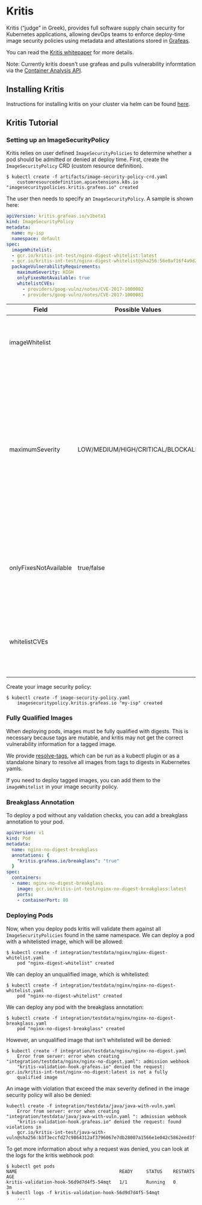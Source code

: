 # Kritis

Kritis (“judge” in Greek), provides full software supply chain security for Kubernetes applications,
allowing devOps teams to enforce deploy-time image security policies using metadata and attestations stored in [Grafeas](https://github.com/grafeas/grafeas).

You can read the [Kritis whitepaper](https://github.com/Grafeas/Grafeas/blob/master/case-studies/binary-authorization.md) for more details.

Note: Currently kritis doesn't use grafeas and pulls vulnerability informtation via the [Container Analysis API](https://cloud.google.com/container-analysis/api/reference/rest/).

## Installing Kritis

Instructions for installing kritis on your cluster via helm can be found [here](https://github.com/grafeas/kritis/blob/master/kritis-charts/README.md).

## Kritis Tutorial

### Setting up an ImageSecurityPolicy

Kritis relies on user defined `ImageSecurityPolicies` to determine whether a pod should be admitted or denied at deploy time.
First, create the `ImageSecurityPolicy` CRD (custom resource definition).

```
$ kubectl create -f artifacts/image-security-policy-crd.yaml
    customresourcedefinition.apiextensions.k8s.io "imagesecuritypolicies.kritis.grafeas.io" created
```

The user then needs to specify an `ImageSecurityPolicy`. 
A sample is shown here:
```yaml
apiVersion: kritis.grafeas.io/v1beta1
kind: ImageSecurityPolicy
metadata:
  name: my-isp
  namespace: default
spec:
  imageWhitelist: 
  - gcr.io/kritis-int-test/nginx-digest-whitelist:latest
  - gcr.io/kritis-int-test/nginx-digest-whitelist@sha256:56e0af16f4a9d2401d3f55bc8d214d519f070b5317512c87568603f315a8be72
  packageVulnerabilityRequirements:
    maximumSeverity: HIGH
    onlyFixesNotAvailable: true
    whitelistCVEs:
      - providers/goog-vulnz/notes/CVE-2017-1000082
      - providers/goog-vulnz/notes/CVE-2017-1000081
```
| Field         | Possible Values           | Details  |
| ------------- | ------------- | ----- |
| imageWhitelist  | | A list of images that are whitelisted and should always be allowed. |
| maximumSeverity | LOW/MEDIUM/HIGH/CRITICAL/BLOCKALL |   The maximum CVE severity allowed in an image. An image with CVEs exceeding this limit will result in the pod being denied. `BLOCKALL` will block an image with any CVEs that aren't whitelisted.|
| onlyFixesNotAvailable | true/false | When set to true, any images that contain CVEs with fixes available will be denied. |
| whitelistCVEs |     | Ignore these CVEs when deciding whether to allow or deny a pod. |

Create your image security policy:
```
$ kubectl create -f image-security-policy.yaml 
    imagesecuritypolicy.kritis.grafeas.io "my-isp" created
```

### Fully Qualified Images
When deploying pods, images must be fully qualified with digests.
This is necessary because tags are mutable, and kritis may not get the correct vulnerability information for a tagged image.

We provide [resolve-tags](https://github.com/grafeas/kritis/blob/master/cmd/kritis/kubectl/plugins/resolve/README.md), which can be run as a kubectl plugin or as a standalone binary to resolve all images from tags to digests in Kubernetes yamls.

If you need to deploy tagged images, you can add them to the `imageWhitelist` in your image security policy.

### Breakglass Annotation
To deploy a pod without any validation checks, you can add a breakglass annotation to your pod.
```yaml
apiVersion: v1
kind: Pod
metadata:
  name: nginx-no-digest-breakglass
  annotations: {
    "kritis.grafeas.io/breakglass": "true"
  }
spec:
  containers:
  - name: nginx-no-digest-breakglass
    image: gcr.io/kritis-int-test/nginx-no-digest-breakglass:latest
    ports:
    - containerPort: 80
```

### Deploying Pods
Now, when you deploy pods kritis will validate them against all `ImageSecurityPolicies` found in the same namespace.
We can deploy a pod with a whitelisted image, which will be allowed:

```
$ kubectl create -f integration/testdata/nginx/nginx-digest-whitelist.yaml 
    pod "nginx-digest-whitelist" created
```

We can deploy an unqualified image, which is whitelisted:
```
$ kubectl create -f integration/testdata/nginx/nginx-no-digest-whitelist.yaml 
    pod "nginx-no-digest-whitelist" created
```

We can deploy any pod with the breakglass annotation:
```
$ kubectl create -f integration/testdata/nginx/nginx-no-digest-breakglass.yaml 
    pod "nginx-no-digest-breakglass" created
```

However, an unqualified image that isn't whitelisted will be denied:
```
$ kubectl create -f integration/testdata/nginx/nginx-no-digest.yaml
    Error from server: error when creating "integration/testdata/nginx/nginx-no-digest.yaml": admission webhook 
    "kritis-validation-hook.grafeas.io" denied the request: gcr.io/kritis-int-test/nginx-no-digest:latest is not a fully 
    qualified image
```

An image with violation that exceed the max severity defined in the image security policy will also be denied:
```
kubectl create -f integration/testdata/java/java-with-vuln.yaml 
    Error from server: error when creating "integration/testdata/java/java-with-vuln.yaml ": admission webhook 
    "kritis-validation-hook.grafeas.io" denied the request: found violations in 
    gcr.io/kritis-int-test/java-with-vuln@sha256:b3f3eccfd27c9864312af3796067e7db28007a1566e1e042c5862eed3ff1b2c8
```

To get more information about why a request was denied, you can look at the logs for the kritis webhook pod:
```
$ kubectl get pods
NAME                                      READY     STATUS    RESTARTS   AGE
kritis-validation-hook-56d9d7d4f5-54mqt   1/1       Running   0          3m
$ kubectl logs -f kritis-validation-hook-56d9d7d4f5-54mqt
    ...
```
